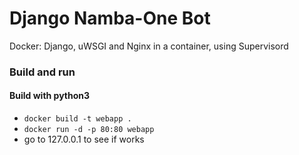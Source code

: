 # Django Namba-One Bot

Docker: Django, uWSGI and Nginx in a container, using Supervisord

### Build and run
#### Build with python3
* `docker build -t webapp .`
* `docker run -d -p 80:80 webapp`
* go to 127.0.0.1 to see if works

